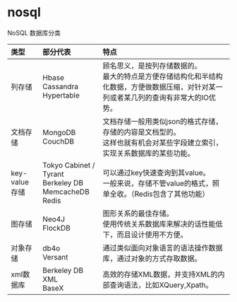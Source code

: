 # nosql

NoSQL 数据库分类

类型 | 部分代表 | 特点
:--- | :--- | :---
列存储 | Hbase<br>Cassandra<br>Hypertable | 顾名思义，是按列存储数据的。<br>最大的特点是方便存储结构化和半结构化数据，方便做数据压缩，对针对某一列或者某几列的查询有非常大的IO优势。
文档存储 | MongoDB<br>CouchDB | 文档存储一般用类似json的格式存储，存储的内容是文档型的。<br>这样也就有机会对某些字段建立索引，实现关系数据库的某些功能。
key-value存储 | Tokyo Cabinet / Tyrant<br>Berkeley DB<br>MemcacheDB<br>Redis | 可以通过key快速查询到其value。<br>一般来说，存储不管value的格式，照单全收。（Redis包含了其他功能）
图存储 | Neo4J<br>FlockDB | 图形关系的最佳存储。<br>使用传统关系数据库来解决的话性能低下，而且设计使用不方便。
对象存储 | db4o<br>Versant | 通过类似面向对象语言的语法操作数据库，通过对象的方式存取数据。
xml数据库 | Berkeley DB XML<br>BaseX | 高效的存储XML数据，并支持XML的内部查询语法，比如XQuery,Xpath。